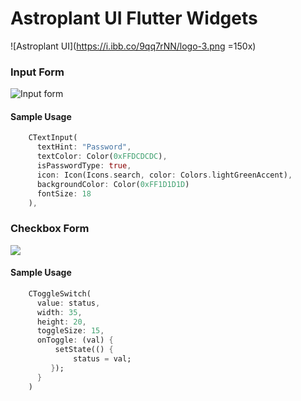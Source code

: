 # Astroplant UI Flutter Widgets

![Astroplant UI](https://i.ibb.co/9qq7rNN/logo-3.png =150x)

### Input Form

![Input form](https://i.ibb.co/LNDxLt5/image.png)

#### Sample Usage
```dart
    CTextInput(  
      textHint: "Password",
      textColor: Color(0xFFDCDCDC),
      isPasswordType: true,
      icon: Icon(Icons.search, color: Colors.lightGreenAccent), 
      backgroundColor: Color(0xFF1D1D1D)
      fontSize: 18
    ),
```

### Checkbox Form
 ![](https://i.ibb.co/Ycqd2vM/image.png)
 
#### Sample Usage
```dart
    CToggleSwitch(  
	  value: status,  
	  width: 35,  
	  height: 20,  
	  toggleSize: 15,  
	  onToggle: (val) {  
		  setState(() {  
			  status = val;  
		 });
	  }
	)
```
